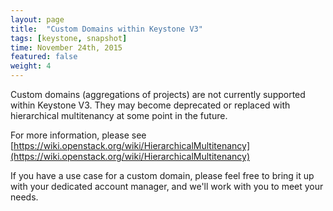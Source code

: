 ```yaml
---
layout: page
title:  "Custom Domains within Keystone V3"
tags: [keystone, snapshot]
time: November 24th, 2015
featured: false
weight: 4
---
```


Custom domains (aggregations of projects) are not currently supported within Keystone V3. They may become deprecated or replaced with hierarchical multitenancy at some point in the future.  

For more information, please see [https://wiki.openstack.org/wiki/HierarchicalMultitenancy](https://wiki.openstack.org/wiki/HierarchicalMultitenancy)

If you have a use case for a custom domain, please feel free to bring it up with your dedicated account manager, and we'll work with you to meet your needs.
